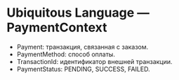 # Ubiquitous Language — PaymentContext

- Payment: транзакция, связанная с заказом.
- PaymentMethod: способ оплаты.
- TransactionId: идентификатор внешней транзакции.
- PaymentStatus: PENDING, SUCCESS, FAILED.